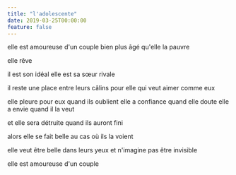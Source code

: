 ```yaml
---
title: "l'adolescente"
date: 2019-03-25T00:00:00
feature: false
---
```


elle est amoureuse d'un couple
bien plus âgé qu'elle la pauvre

elle rêve

il est son idéal
elle est sa sœur rivale

il reste une place entre leurs câlins
pour elle qui veut aimer comme eux

elle pleure pour eux quand ils oublient
elle a confiance quand elle doute
elle a envie quand il la veut

et elle sera détruite quand ils auront fini

alors elle se fait belle
au cas où ils la voient

elle veut être belle dans leurs yeux
et n'imagine pas être invisible

elle est amoureuse d'un couple
